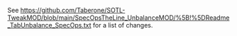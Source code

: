 See https://github.com/Taberone/SOTL-TweakMOD/blob/main/SpecOpsTheLine_UnbalanceMOD/%5B!%5DReadme_TabUnbalance_SpecOps.txt for a list of changes.
